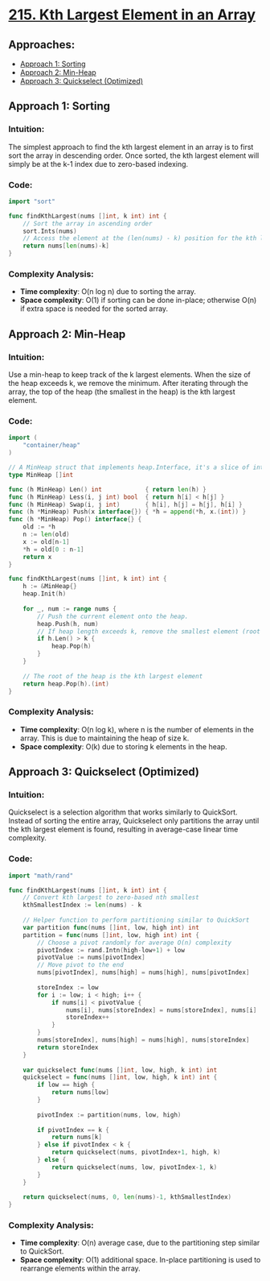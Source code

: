 # [215. Kth Largest Element in an Array](https://leetcode.com/problems/kth-largest-element-in-an-array/)

## Approaches:

- [Approach 1: Sorting](#approach-1-sorting)
- [Approach 2: Min-Heap](#approach-2-min-heap)
- [Approach 3: Quickselect (Optimized)](#approach-3-quickselect-optimized)

## Approach 1: Sorting

### Intuition:
The simplest approach to find the kth largest element in an array is to first sort the array in descending order. Once sorted, the kth largest element will simply be at the k-1 index due to zero-based indexing.

### Code:
```go
import "sort"

func findKthLargest(nums []int, k int) int {
    // Sort the array in ascending order
    sort.Ints(nums)
    // Access the element at the (len(nums) - k) position for the kth largest
    return nums[len(nums)-k]
}
```

### Complexity Analysis:
- **Time complexity**: O(n log n) due to sorting the array.
- **Space complexity**: O(1) if sorting can be done in-place; otherwise O(n) if extra space is needed for the sorted array.

## Approach 2: Min-Heap

### Intuition:
Use a min-heap to keep track of the k largest elements. When the size of the heap exceeds k, we remove the minimum. After iterating through the array, the top of the heap (the smallest in the heap) is the kth largest element.

### Code:
```go
import (
    "container/heap"
)

// A MinHeap struct that implements heap.Interface, it's a slice of integers.
type MinHeap []int

func (h MinHeap) Len() int            { return len(h) }
func (h MinHeap) Less(i, j int) bool  { return h[i] < h[j] }
func (h MinHeap) Swap(i, j int)       { h[i], h[j] = h[j], h[i] }
func (h *MinHeap) Push(x interface{}) { *h = append(*h, x.(int)) }
func (h *MinHeap) Pop() interface{} {
    old := *h
    n := len(old)
    x := old[n-1]
    *h = old[0 : n-1]
    return x
}

func findKthLargest(nums []int, k int) int {
    h := &MinHeap{}
    heap.Init(h)
    
    for _, num := range nums {
        // Push the current element onto the heap.
        heap.Push(h, num)
        // If heap length exceeds k, remove the smallest element (root of the heap)
        if h.Len() > k {
            heap.Pop(h)
        }
    }
    
    // The root of the heap is the kth largest element
    return heap.Pop(h).(int)
}
```

### Complexity Analysis:
- **Time complexity**: O(n log k), where n is the number of elements in the array. This is due to maintaining the heap of size k.
- **Space complexity**: O(k) due to storing k elements in the heap.

## Approach 3: Quickselect (Optimized)

### Intuition:
Quickselect is a selection algorithm that works similarly to QuickSort. Instead of sorting the entire array, Quickselect only partitions the array until the kth largest element is found, resulting in average-case linear time complexity.

### Code:
```go
import "math/rand"

func findKthLargest(nums []int, k int) int {
    // Convert kth largest to zero-based nth smallest
    kthSmallestIndex := len(nums) - k
    
    // Helper function to perform partitioning similar to QuickSort
    var partition func(nums []int, low, high int) int
    partition = func(nums []int, low, high int) int {
        // Choose a pivot randomly for average O(n) complexity
        pivotIndex := rand.Intn(high-low+1) + low
        pivotValue := nums[pivotIndex]
        // Move pivot to the end
        nums[pivotIndex], nums[high] = nums[high], nums[pivotIndex]
        
        storeIndex := low
        for i := low; i < high; i++ {
            if nums[i] < pivotValue {
                nums[i], nums[storeIndex] = nums[storeIndex], nums[i]
                storeIndex++
            }
        }
        nums[storeIndex], nums[high] = nums[high], nums[storeIndex]
        return storeIndex
    }
    
    var quickselect func(nums []int, low, high, k int) int
    quickselect = func(nums []int, low, high, k int) int {
        if low == high {
            return nums[low]
        }
        
        pivotIndex := partition(nums, low, high)
        
        if pivotIndex == k {
            return nums[k]
        } else if pivotIndex < k {
            return quickselect(nums, pivotIndex+1, high, k)
        } else {
            return quickselect(nums, low, pivotIndex-1, k)
        }
    }
    
    return quickselect(nums, 0, len(nums)-1, kthSmallestIndex)
}
```

### Complexity Analysis:
- **Time complexity**: O(n) average case, due to the partitioning step similar to QuickSort.
- **Space complexity**: O(1) additional space. In-place partitioning is used to rearrange elements within the array.

